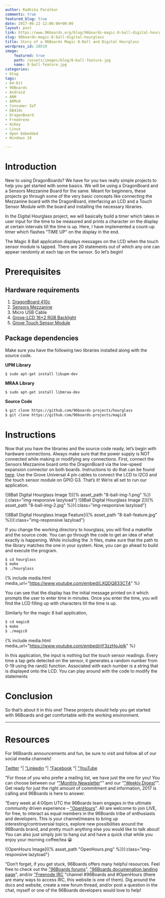```yaml
---
author: Radhika Paralkar
comments: true
featured_blog: true
date: 2017-06-22 12:00:00+00:00
layout: post
link: https://www.96boards.org/blog/96boards-magic-8-ball-digital-hourglass/
slug: 96boards-magic-8-ball-digital-hourglass
title: Story of a 96Boards Magic 8-Ball and Digital Hourglass
wordpress_id: 20519
image:
    featured: true
    path: /assets/images/blog/8-ball-feature.jpg
    name: 8-ball-feature.jpg
categories:
- blog
tags:
- 64-bit
- 96Boards
- Android
- ARM
- ARMv8
- Consumer IoT
- DB410c
- DragonBoard
- Freedreno
- HiKey
- Linux
- Open Embedded
- Windows 10

---
```


# **Introduction**

New to using DragonBoards? We have for you two really simple projects to help you get started with some basics. We will be using a DragonBoard and a Sensors Mezzanine Board for the same. Meant for beginners, these projects go through some of the very basic concepts like connecting the Mezzanine board with the DragonBoard, interfacing an LCD and a Touch Sensor Module with the board and installing the necessary libraries.

In the Digital Hourglass project, we will basically build a timer which takes in user input for the time to be measured and prints a character on the display at certain intervals till the time is up. Here, I have implemented a count-up timer which flashes “TIME UP” on the display in the end.

The Magic 8 Ball application displays messages on the LCD when the touch sensor module is tapped. There are 20 statements out of which any one can appear randomly at each tap on the sensor. So let’s begin!

# **Prerequisites**

## **Hardware requirements**

1.  [DragonBoard 410c](/product/dragonboard410c/)
2.  [Sensors Mezzanine](/product/sensors-mezzanine/)
3.  Micro USB Cable
4.  [Grove-LCD 16×2 RGB Backlight](https://www.seeedstudio.com/Grove-LCD-RGB-Backlight-p-1643.html)
5.  [Grove Touch Sensor Module](https://www.seeedstudio.com/Grove-Touch-Sensor-p-747.html)

## **Package dependencies**

Make sure you have the following two libraries installed along with the source code.

**UPM Library**

`$ sudo apt-get install libupm-dev`

**MRAA Library**

`$ sudo apt-get install libmraa-dev`


**Source Code**

```bash
$ git clone https://github.com/96boards-projects/hourglass
$ git clone https://github.com/96boards-projects/magic8
```

# **Instructions**

Now that you have the libraries and the source code ready, let’s begin with hardware connections. Always make sure that the power supply is NOT connected while making or modifying any connections. First, connect the Sensors Mezzanine board onto the DragonBoard via the low-speed expansion connector on both boards. Instructions to do that can be found [here](https://github.com/96boards/Sensor_Mezzanine_Getting_Started/blob/master/README.md). Use the Grove Universal 4 pin cables to connect the LCD to I2C0 and the touch sensor module on GPIO G3\. That’s it! We’re all set to run our application.

![8Ball Digital Hourglass Image 1]({% asset_path "8-ball-img-1.png" %}){:class="img-responsive lazyload"}
![8Ball Digital Hourglass Image 2]({% asset_path "8-ball-img-2.jpg" %}){:class="img-responsive lazyload"}

![8Ball Digital Hourglass Image Feature]({% asset_path "8-ball-feature.jpg" %}){:class="img-responsive lazyload"}

If you change the working directory to hourglass, you will find a makefile and the source code. You can go through the code to get an idea of what exactly is happening. While including the .h files, make sure that the path to the library matches the one in your system. Now, you can go ahead to build and execute the program.

```bash
$ cd hourglass
$ make
$ ./hourglass
```

{% include media.html media_url="https://www.youtube.com/embed/LXQDQ833CT4" %}


You can see that the display has the initial message printed on it which prompts the user to enter time in minutes. Once you enter the time, you will find the LCD filling up with characters till the time is up.

Similarly for the magic 8 ball application,

```bash
$ cd magic8
$ make
$ ./magic8
```

{% include media.html media_url="https://www.youtube.com/embed/nY3zzHqJplk" %}


In this application, the input is nothing but the touch sensor readings. Every time a tap gets detected on the sensor, it generates a random number from 0-19 using the rand() function. Associated with each number is a string that is displayed onto the LCD. You can play around with the code to modify the statements

# **Conclusion**

So that’s about it in this one! These projects should help you get started with 96Boards and get comfortable with the working environment.

* * *

# Resources

For 96Boards announcements and fun, be sure to visit and follow all of our social media channels!

[Twitter](https://twitter.com/96Boards) "| ["Linkedin](https://www.linkedin.com/company/6637095?trk=tyah&trkInfo=clickedVertical%3Ashowcase%2CclickedEntityId%3A6637095%2Cidx%3A1-1-1%2CtarId%3A1483603913878%2Ctas%3A96boards) "| ["Facebook](https://www.facebook.com/96Boards/) "| ["YouTube](https://www.youtube.com/c/96boards)

"For those of you who prefer a mailing list, we have just the one for you! You can choose between our “["Monthly Newsletter](/digest/)"” and our “["Weekly Digest](/digest/)"”. Get ready for just the right amount of commitment and information, 2017 is calling and 96Boards is here to answer.

"Every week at 4:00pm UTC the 96Boards team engages in the ultimate community driven experience – ["OpenHours](/openhours/)". All are welcome to join LIVE, for free, to interact as equal members in the 96Boards tribe of enthusiasts and developers. This is your channel/means to bring up interesting/controversial topics, explore new possibilities around the 96Boards brand, and pretty much anything else you would like to talk about! You can also just simply join to hang out and have a quick chat while you enjoy your morning coffee/tea 😀

![OpenHours Image]({% asset_path "OpenHours.png" %}){:class="img-responsive lazyload"}

"Don’t forget, if you get stuck, 96Boards offers many helpful resources. Feel free to check out the ["96Boards forums](https://discuss.96boards.org/)", ["96Boards documenation landing page](https://github.com/96boards/documentation/)", and/or ["Freenode IRC](http://webchat.freenode.net/?channels=%2396boards) "channel #96Boards and #OpenHours (there are many ways to access IRC, this website is one of them). Dig around the docs and website, create a new forum thread, and/or post a question in the chat, myself or one of the 96Boards developers would love to help!
